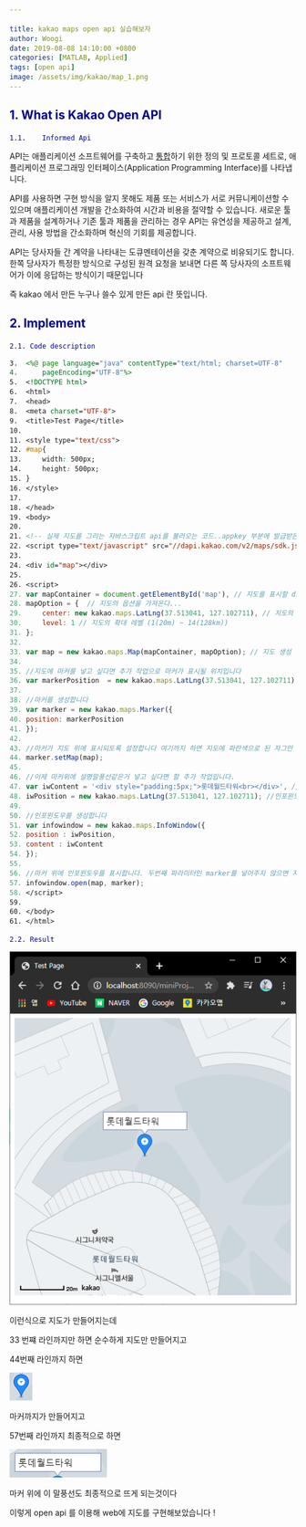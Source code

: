 ```yaml
---

title: kakao maps open api 실습해보자
author: Woogi
date: 2019-08-08 14:10:00 +0800
categories: [MATLAB, Applied]
tags: [open api]
image: /assets/img/kakao/map_1.png
---
```


## <span style="color:darkblue">1. What is Kakao Open API</span>

<span style="color:darkblue">`1.1.    Informed Api`</span>

API는 애플리케이션 소프트웨어를 구축하고 [통합](https://www.redhat.com/ko/topics/integration)하기 위한 정의 및 프로토콜 세트로, 애플리케이션 프로그래밍 인터페이스(Application Programming Interface)를 나타냅니다.

API를 사용하면 구현 방식을 알지 못해도 제품 또는 서비스가 서로 커뮤니케이션할 수 있으며 애플리케이션 개발을 간소화하여 시간과 비용을 절약할 수 있습니다. 새로운 툴과 제품을 설계하거나 기존 툴과 제품을 관리하는 경우 API는 유연성을 제공하고 설계, 관리, 사용 방법을 간소화하며 혁신의 기회를 제공합니다.

API는 당사자들 간 계약을 나타내는 도큐멘테이션을 갖춘 계약으로 비유되기도 합니다. 한쪽 당사자가 특정한 방식으로 구성된 원격 요청을 보내면 다른 쪽 당사자의 소프트웨어가 이에 응답하는 방식이기 때문입니다

 

즉 kakao 에서 만든 누구나 쓸수 있게 만든 api 란 뜻입니다.



## <span style="color:darkblue">2. Implement</span>

<span style="color:darkblue">`2.1. Code description`</span>

```jsp
3.	<%@ page language="java" contentType="text/html; charset=UTF-8"
4.	    pageEncoding="UTF-8"%>
5.	<!DOCTYPE html>
6.	<html>
7.	<head>
8.	<meta charset="UTF-8">
9.	<title>Test Page</title>
10.	
11.	<style type="text/css">
12.	#map{
13.		width: 500px;
14.		height: 500px;
15.	}
16.	</style>
17.	
18.	</head>
19.	<body>
20.	
21.	<!-- 실제 지도를 그리는 자바스크립트 api를 불러오는 코드..appkey 부분에 발급받은 코드 넣으면 됩니다.  -->
22.	<script type="text/javascript" src="//dapi.kakao.com/v2/maps/sdk.js?appkey=???????????????"></script>
23.	
24.	<div id="map"></div>
25.	
26.	<script>    
27.	var mapContainer = document.getElementById('map'), // 지도를 표시할 div를 가져온다.
28.	mapOption = {  // 지도의 옵션을 가져온다...
29.	    center: new kakao.maps.LatLng(37.513041, 127.102711), // 지도의 중심좌표 (위도와 경도)
30.	    level: 1 // 지도의 확대 레벨 (1(20m) ~ 14(128km))
31.	};
32.	
33.	var map = new kakao.maps.Map(mapContainer, mapOption); // 지도 생성 및 객체 리턴 .. 여기까지만 해도 위에서 설정한 대로의 지도가 보인다.
34.	
35.	//지도에 마커를 넣고 싶다면 추가 작업으로 마커가 표시될 위치입니다 
36.	var markerPosition  = new kakao.maps.LatLng(37.513041, 127.102711); 
37.	
38.	//마커를 생성합니다
39.	var marker = new kakao.maps.Marker({
40.	position: markerPosition
41.	});
42.	
43.	//마커가 지도 위에 표시되도록 설정합니다 여기까지 하면 지도에 파란색으로 된 자그만 표시가 생성됩니다.
44.	marker.setMap(map);
45.	 
46.	//이제 마커위에 설명말풍선같은거 넣고 싶다면 할 추가 작업입니다.
47.	var iwContent = '<div style="padding:5px;">롯데월드타워<br></div>', // 인포윈도우에 표출될 내용으로 HTML 문자열이나 document element가 가능합니다
48.	iwPosition = new kakao.maps.LatLng(37.513041, 127.102711); //인포윈도우 표시 위치입니다
49.	
50.	//인포윈도우를 생성합니다
51.	var infowindow = new kakao.maps.InfoWindow({
52.	position : iwPosition, 
53.	content : iwContent 
54.	});
55.	
56.	//마커 위에 인포윈도우를 표시합니다. 두번째 파라미터인 marker를 넣어주지 않으면 지도 위에 표시됩니다
57.	infowindow.open(map, marker);  
58.	</script>
59.	
60.	</body>
61.	</html>

```

<span style="color:darkblue">`2.2. Result`</span>

![img](/assets/img/kakao/map_1.png)

이런식으로 지도가 만들어지는데 

33 번쨰 라인까지만 하면 순수하게 지도만 만들어지고

44번째 라인까지 하면 

![img](/assets/img/kakao/map_2.png) 

마커까지가 만들어지고 

57번째 라인까지 최종적으로 하면 

![img](/assets/img/kakao/map_3.png) 

마커 위에 이 말풍선도 최종적으로 뜨게 되는것이다

 

이렇게 open api 를 이용해 web에 지도를 구현해보았습니다 !